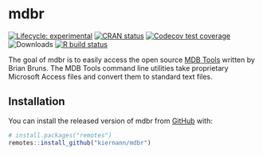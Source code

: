 
<!-- README.md is generated from README.Rmd. Please edit that file -->

# mdbr

<!-- badges: start -->

[![Lifecycle:
experimental](https://img.shields.io/badge/lifecycle-experimental-orange.svg)](https://www.tidyverse.org/lifecycle/#experimental)
[![CRAN
status](https://www.r-pkg.org/badges/version/mdbr)](https://CRAN.R-project.org/package=mdbr)
[![Codecov test
coverage](https://img.shields.io/codecov/c/github/kiernann/mdbr/master.svg)](https://codecov.io/gh/kiernann/mdbr?branch=master)
![Downloads](https://cranlogs.r-pkg.org/badges/grand-total/mdbr) [![R
build
status](https://github.com/kiernann/mdbr/workflows/R-CMD-check/badge.svg)](https://github.com/kiernann/mdbr/actions)
<!-- badges: end -->

The goal of mdbr is to easily access the open source [MDB
Tools](https://github.com/brianb/mdbtools) written by Brian Bruns. The
MDB Tools command line utilities take proprietary Microsoft Access files
and convert them to standard text files.

## Installation

You can install the released version of mdbr from
[GitHub](https://github.com/kiernann/mdbr) with:

``` r
# install.packages("remotes")
remotes::install_github("kiernann/mdbr")
```

<!-- refs: start -->

<!-- refs: end -->
